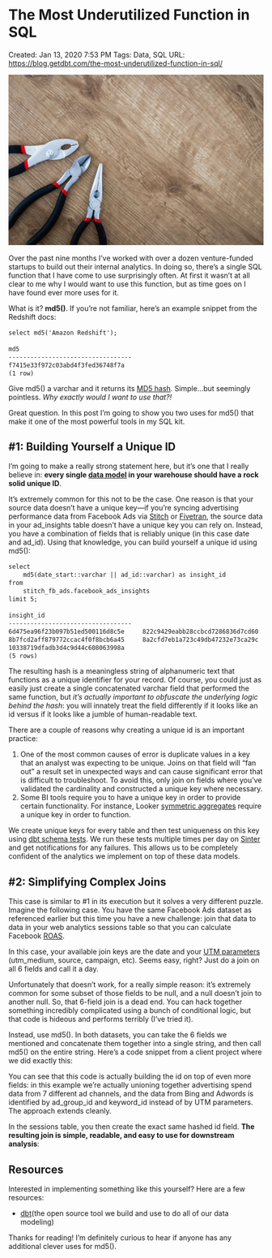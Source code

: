 # The Most Underutilized Function in SQL

Created: Jan 13, 2020 7:53 PM
Tags: Data, SQL
URL: https://blog.getdbt.com/the-most-underutilized-function-in-sql/

![The%20Most%20Underutilized%20Function%20in%20SQL%2022cff19f0f604259b2c9d30f0cd257b0/jeshoots-com-VdOO4_HFTWM-unsplash.jpg](The%20Most%20Underutilized%20Function%20in%20SQL%2022cff19f0f604259b2c9d30f0cd257b0/jeshoots-com-VdOO4_HFTWM-unsplash.jpg)

Over the past nine months I’ve worked with over a dozen venture-funded startups to build out their internal analytics. In doing so, there’s a single SQL function that I have come to use surprisingly often. At first it wasn’t at all clear to me why I would want to use this function, but as time goes on I have found ever more uses for it.

What is it? **md5()**. If you’re not familiar, here’s an example snippet from the Redshift docs:

```
select md5('Amazon Redshift');

md5
----------------------------------
f7415e33f972c03abd4f3fed36748f7a
(1 row)
```

Give md5() a varchar and it returns its [MD5 hash](https://en.wikipedia.org/wiki/MD5). Simple…but seemingly pointless. *Why exactly would I want to use that?!*

Great question. In this post I’m going to show you two uses for md5() that make it one of the most powerful tools in my SQL kit.

## #1: Building Yourself a Unique ID

I’m going to make a really strong statement here, but it’s one that I really believe in: **every single [data model](http://dbt.readthedocs.io/en/docs-0.6.0/guide/building-models/) in your warehouse should have a rock solid unique ID**.

It’s extremely common for this not to be the case. One reason is that your source data doesn’t have a unique key—if you’re syncing advertising performance data from Facebook Ads via [Stitch](http://stitchdata.com/) or [Fivetran](http://fivetran.com/), the source data in your ad_insights table doesn’t have a unique key you can rely on. Instead, you have a combination of fields that is reliably unique (in this case date and ad_id). Using that knowledge, you can build yourself a unique id using md5():

```
select 
    md5(date_start::varchar || ad_id::varchar) as insight_id
from 
    stitch_fb_ads.facebook_ads_insights
limit 5;

insight_id
----------------------------------
6d475ea96f23b097b51ed500116d8c5e     822c9429eabb28ccbcd7286836d7cd60     8b7fcd2aff879772ccac4f0f8bcb6a45     8a2cfd7eb1a723c49db47232e73ca29c     10338719dfadb3d4c9d44c608063998a
(5 rows)
```

The resulting hash is a meaningless string of alphanumeric text that functions as a unique identifier for your record. Of course, you could just as easily just create a single concatenated varchar field that performed the same function, but *it’s actually important to obfuscate the underlying logic behind the hash*: you will innately treat the field differently if it looks like an id versus if it looks like a jumble of human-readable text.

There are a couple of reasons why creating a unique id is an important practice:

1. One of the most common causes of error is duplicate values in a key that an analyst was expecting to be unique. Joins on that field will “fan out” a result set in unexpected ways and can cause significant error that is difficult to troubleshoot. To avoid this, only join on fields where you’ve validated the cardinality and constructed a unique key where necessary.
2. Some BI tools require you to have a unique key in order to provide certain functionality. For instance, Looker [symmetric aggregates](https://discourse.looker.com/t/symmetric-aggregates/261) require a unique key in order to function.

We create unique keys for every table and then test uniqueness on this key using [dbt schema tests](http://dbt.readthedocs.io/en/master/guide/testing/). We run these tests multiple times per day on [Sinter](http://sinterdata.com/) and get notifications for any failures. This allows us to be completely confident of the analytics we implement on top of these data models.

## #2: Simplifying Complex Joins

This case is similar to #1 in its execution but it solves a very different puzzle. Imagine the following case. You have the same Facebook Ads dataset as referenced earlier but this time you have a new challenge: join that data to data in your web analytics sessions table so that you can calculate Facebook [ROAS](http://www.verticalrail.com/kb/calculate-roas/).

In this case, your available join keys are the date and your [UTM parameters](https://en.wikipedia.org/wiki/UTM_parameters) (utm_medium, source, campaign, etc). Seems easy, right? Just do a join on all 6 fields and call it a day.

Unfortunately that doesn’t work, for a really simple reason: it’s extremely common for some subset of those fields to be null, and a null doesn’t join to another null. So, that 6-field join is a dead end. You can hack together something incredibly complicated using a bunch of conditional logic, but that code is hideous and performs terribly (I’ve tried it).

Instead, use md5(). In both datasets, you can take the 6 fields we mentioned and concatenate them together into a single string, and then call md5() on the entire string. Here’s a code snippet from a client project where we did exactly this:

You can see that this code is actually building the id on top of even more fields: in this example we’re actually unioning together advertising spend data from 7 different ad channels, and the data from Bing and Adwords is identified by ad_group_id and keyword_id instead of by UTM parameters. The approach extends cleanly.

In the sessions table, you then create the exact same hashed id field. **The resulting join is simple, readable, and easy to use for downstream analysis**:

## Resources

Interested in implementing something like this yourself? Here are a few resources:

- [dbt](https://github.com/fishtown-analytics/dbt)(the open source tool we build and use to do all of our data modeling)

Thanks for reading! I’m definitely curious to hear if anyone has any additional clever uses for md5().